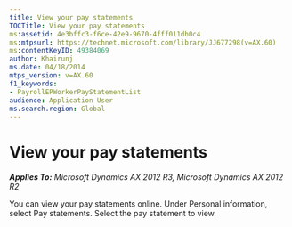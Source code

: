```yaml
---
title: View your pay statements
TOCTitle: View your pay statements
ms:assetid: 4e3bffc3-f6ce-42e9-9670-4fff011db0c4
ms:mtpsurl: https://technet.microsoft.com/library/JJ677298(v=AX.60)
ms:contentKeyID: 49384069
author: Khairunj
ms.date: 04/18/2014
mtps_version: v=AX.60
f1_keywords:
- PayrollEPWorkerPayStatementList
audience: Application User
ms.search.region: Global
---
```


# View your pay statements 


_**Applies To:** Microsoft Dynamics AX 2012 R3, Microsoft Dynamics AX 2012 R2_

You can view your pay statements online. Under Personal information, select Pay statements. Select the pay statement to view.

  


